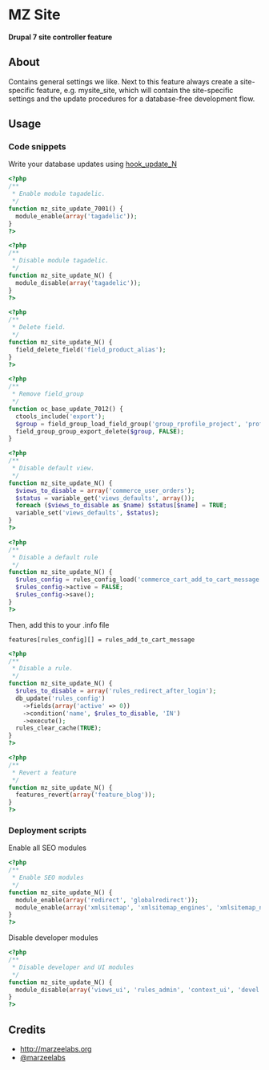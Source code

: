 # MZ Site
**Drupal 7 site controller feature**

## About

Contains general settings we like. Next to this feature always create a site-specific feature, e.g. mysite_site, which will contain the site-specific settings and the update procedures for a database-free development flow.

## Usage

### Code snippets

Write your database updates using [hook\_update\_N](http://api.drupal.org/api/drupal/modules%21system%21system.api.php/function/hook_update_N/7)
```php
<?php
/**
 * Enable module tagadelic.
 */
function mz_site_update_7001() {
  module_enable(array('tagadelic'));
}
?>
```

```php
<?php
/**
 * Disable module tagadelic.
 */
function mz_site_update_N() {
  module_disable(array('tagadelic'));
}
?>
```

```php
<?php
/**
 * Delete field.
 */
function mz_site_update_N() {
  field_delete_field('field_product_alias');
}
?>
```

```php
<?php
/**
 * Remove field_group
 */
function oc_base_update_7012() {
  ctools_include('export');
  $group = field_group_load_field_group('group_rprofile_project', 'profile2', 'researcher_profile', 'form');
  field_group_group_export_delete($group, FALSE);
}
```

```php
<?php
/**
 * Disable default view.
 */
function mz_site_update_N() {
  $views_to_disable = array('commerce_user_orders');
  $status = variable_get('views_defaults', array());
  foreach ($views_to_disable as $name) $status[$name] = TRUE;
  variable_set('views_defaults', $status);
}
?>
```

```php
<?php
/**
 * Disable a default rule
 */
function mz_site_update_N() {
  $rules_config = rules_config_load('commerce_cart_add_to_cart_message');
  $rules_config->active = FALSE;
  $rules_config->save();
}
?>
```

Then, add this to your .info file
```
features[rules_config][] = rules_add_to_cart_message
```

```php
<?php
/**
 * Disable a rule.
 */
function mz_site_update_N() {
  $rules_to_disable = array('rules_redirect_after_login');
  db_update('rules_config')
    ->fields(array('active' => 0))
    ->condition('name', $rules_to_disable, 'IN')
    ->execute();
  rules_clear_cache(TRUE);
}
?>
```

```php
<?php
/**
 * Revert a feature
 */
function mz_site_update_N() {
  features_revert(array('feature_blog'));
}
?>
```

### Deployment scripts

Enable all SEO modules
```php
<?php
/**
 * Enable SEO modules
 */
function mz_site_update_N() {
  module_enable(array('redirect', 'globalredirect'));
  module_enable(array('xmlsitemap', 'xmlsitemap_engines', 'xmlsitemap_node'));
}
?>
```

Disable developer modules
```php
<?php
/**
 * Disable developer and UI modules
 */
function mz_site_update_N() {
  module_disable(array('views_ui', 'rules_admin', 'context_ui', 'devel'));
}
?>
```


## Credits

* http://marzeelabs.org
* [@marzeelabs](http://twitter.com/marzeelabs)
